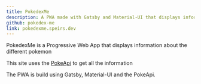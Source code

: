 ```yaml
---
title: PokedexMe
description: A PWA made with Gatsby and Material-UI that displays information about different Pokemon
github: pokedex-me
link: pokedexme.speirs.dev
---
```

PokedexMe is a Progressive Web App that displays information about the different pokemon

This site uses the [PokeApi](https://pokeapi.co/) to get all the information

The PWA is build using Gatsby, Material-UI and the PokeApi.

